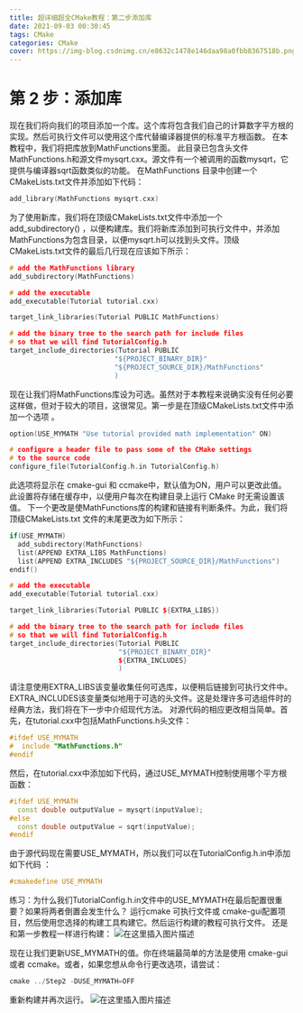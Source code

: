 ```yaml
---
title: 超详细超全CMake教程：第二步添加库
date: 2021-09-03 00:30:45
tags: CMake
categories: CMake
cover: https://img-blog.csdnimg.cn/e8632c1478e146daa98a0fbb8367518b.png
---
```



# 第 2 步：添加库
现在我们将向我们的项目添加一个库。这个库将包含我们自己的计算数字平方根的实现。然后可执行文件可以使用这个库代替编译器提供的标准平方根函数。
在本教程中，我们将把库放到MathFunctions里面。 此目录已包含头文件 MathFunctions.h和源文件mysqrt.cxx。源文件有一个被调用的函数mysqrt，它提供与编译器sqrt函数类似的功能。
在MathFunctions 目录中创建一个CMakeLists.txt文件并添加如下代码：

```cpp
add_library(MathFunctions mysqrt.cxx)
```
为了使用新库，我们将在顶级CMakeLists.txt文件中添加一个 add_subdirectory() ，以便构建库。我们将新库添加到可执行文件中，并添加MathFunctions为包含目录，以便mysqrt.h可以找到头文件。顶级CMakeLists.txt文件的最后几行现在应该如下所示：

```cpp
# add the MathFunctions library
add_subdirectory(MathFunctions)

# add the executable
add_executable(Tutorial tutorial.cxx)

target_link_libraries(Tutorial PUBLIC MathFunctions)

# add the binary tree to the search path for include files
# so that we will find TutorialConfig.h
target_include_directories(Tutorial PUBLIC
                          "${PROJECT_BINARY_DIR}"
                          "${PROJECT_SOURCE_DIR}/MathFunctions"
                          )
```
现在让我们将MathFunctions库设为可选。虽然对于本教程来说确实没有任何必要这样做，但对于较大的项目，这很常见。第一步是在顶级CMakeLists.txt文件中添加一个选项 。

```cpp
option(USE_MYMATH "Use tutorial provided math implementation" ON)

# configure a header file to pass some of the CMake settings
# to the source code
configure_file(TutorialConfig.h.in TutorialConfig.h)
```

此选项将显示在 cmake-gui 和 ccmake中，默认值为ON，用户可以更改此值。此设置将存储在缓存中，以便用户每次在构建目录上运行 CMake 时无需设置该值。
下一个更改是使MathFunctions库的构建和链接有判断条件。为此，我们将顶级CMakeLists.txt 文件的末尾更改为如下所示：

```cpp
if(USE_MYMATH)
  add_subdirectory(MathFunctions)
  list(APPEND EXTRA_LIBS MathFunctions)
  list(APPEND EXTRA_INCLUDES "${PROJECT_SOURCE_DIR}/MathFunctions")
endif()

# add the executable
add_executable(Tutorial tutorial.cxx)

target_link_libraries(Tutorial PUBLIC ${EXTRA_LIBS})

# add the binary tree to the search path for include files
# so that we will find TutorialConfig.h
target_include_directories(Tutorial PUBLIC
                           "${PROJECT_BINARY_DIR}"
                           ${EXTRA_INCLUDES}
                           )
```

请注意使用EXTRA_LIBS该变量收集任何可选库，以便稍后链接到可执行文件中。EXTRA_INCLUDES该变量类似地用于可选的头文件。这是处理许多可选组件时的经典方法，我们将在下一步中介绍现代方法。
对源代码的相应更改相当简单。首先，在tutorial.cxx中包括MathFunctions.h头文件：

```cpp
#ifdef USE_MYMATH
#  include "MathFunctions.h"
#endif
```

然后，在tutorial.cxx中添加如下代码，通过USE_MYMATH控制使用哪个平方根函数：

```cpp
#ifdef USE_MYMATH
  const double outputValue = mysqrt(inputValue);
#else
  const double outputValue = sqrt(inputValue);
#endif
```
由于源代码现在需要USE_MYMATH，所以我们可以在TutorialConfig.h.in中添加如下代码 ：

```cpp
#cmakedefine USE_MYMATH
```
练习：为什么我们TutorialConfig.h.in文件中的USE_MYMATH在最后配置很重要？如果将两者倒置会发生什么？
运行cmake 可执行文件或 cmake-gui配置项目，然后使用您选择的构建工具构建它。然后运行构建的教程可执行文件。
还是和第一步教程一样进行构建：
![在这里插入图片描述](https://img-blog.csdnimg.cn/e8632c1478e146daa98a0fbb8367518b.png)

现在让我们更新USE_MYMATH的值。你在终端最简单的方法是使用 cmake-gui 或者 ccmake。或者，如果您想从命令行更改选项，请尝试：

```cpp
cmake ../Step2 -DUSE_MYMATH=OFF
```
重新构建并再次运行。
![在这里插入图片描述](https://img-blog.csdnimg.cn/d811c86f080e44c8859e3298d4aa0470.png)
